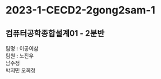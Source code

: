 # 2023-1-CECD2-2gong2sam-1  
## 컴퓨터공학종합설계01 - 2분반
팀명 : 이공이삼  
팀원 : 노진우  
     남수정  
     박지민 
     오희정
